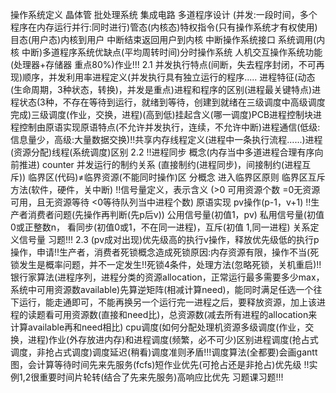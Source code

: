 
操作系统定义
晶体管 批处理系统
集成电路 多道程序设计
(并发:一段时间，多个程序在内存运行并行:同时进行)管态(内核态)特权指令(只有操作系统才有权使用)目态(用户态)内核到用户 中断结束返回用户到内核 中断操作系统接口 系统调用(内核 中断)多道程序系统优缺点(平均周转时间)分时操作系统 人机交互操作系统功能(处理器+存储器 重点80%)作业!!!
2.1
并发执行特点(间断，失去程序封闭，不可再现)顺序，并发利用率进程定义(并发执行具有独立运行的程序.....
进程特征(动态(生命周期，3种状态，转换)，并发是重点)进程和程序的区别(进程最关键特点)进程状态(3种，不存在等待到运行，就绪到等待，创建到就绪在三级调度中高级调度完成)三级调度(作业，交换，进程)(高到低)挂起含义(哪一调度)PCB进程控制块进程控制由原语实现原语特点(不允许并发执行，连续，不允许中断)进程通信(低级:信息量少，高级:大量数据交换)!!共享内存线程定义(进程中一条执行流程......)进程(资源分配)线程(系统调度)区别
2.2
!!进程同步 概念(内存当中多道进程合理有序向
前推进)
counter
并发运行的制约关系
(直接制约(进程同步)，间接制约(进程互斥))
临界区(代码)≠临界资源(不能同时操作)区
分概念
进入临界区原则
临界区互斥方法(软件，硬件，关中断)
!!信号量定义，表示含义
(>0 可用资源个数
=0无资源可用，且无资源等待
<0等待队列当中进程个数)
原语实现
pv操作(p-1，v+1)
!!生产者消费者问题(先操作再判断(先p后v))
公用信号量(初值1，pv)
私用信号量(初值0或正整数n，
看同步(初值0或1，不在同一进程)，互斥(初值
1,同一进程) 关系定义信号量
习题!!!
2.3
(pv成对出现)优先级高的执行v操作，释放优先级低的执行p操作，申请!!生产者，消费者死锁概念造成死锁原因:内存资源有限，操作不当(死锁发生是概率问题，并不一定发生!!死锁4条件，处理方法(忽略死锁，关机重启)!!银行家算法(进程序列，进程分类的资源allocation，正常运行最多需要多少max，系统中可用资源数available)先算逆矩阵(相减计算need)，能同时满足任选一个往下运行，能走通即可，不能再换另一个运行完一进程之后，要释放资源，加上该进程的读题看可用资源数(直接和need比)，总资源数(减去所有进程的allocation来计算available再和need相比)
cpu调度(如何分配处理机资源多级调度(作业，交换，进程)作业(外存放进内存)和进程调度(频繁，必不可少)区别进程调度(抢占式调度，非抢占式调度)调度延迟(稍看)调度准则矛盾!!!调度算法(全都要)会画gantt图，会计算等待时间先来先服务(fcfs)短作业优先(可抢占还是非抢占)优先级 !!实例1,2很重要时间片轮转(结合了先来先服务)高响应比优先
习题课习题!!!